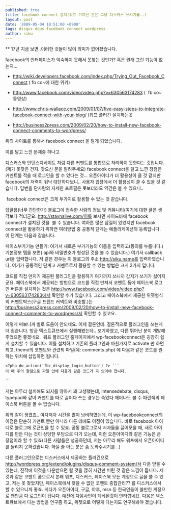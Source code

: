 ```yaml
---
published: true
title: facebook connect 설치(워프 가지신 분은 그냥 디스커스 쓰시기를..)
layout: post
date: '2009-05-04 10:51:00 +0900'
tags: disqus dqus facebook connect wordpress
author: siku
---
```

** 17년 지금 보면..이러한 것들이 많이 의미가 없어졌습니다.

facebook의 인터페이스가 익숙하지 못해서 못찾는 것인가? 혹은 원래 그런 기능이 없는지...

* <http://wiki.developers.facebook.com/index.php/Trying_Out_Facebook_Connect> ( fb co~에 대한 위키)

* <http://www.facebook.com/video/video.php?v=630563174283> (  fb co~동영상)

* <http://www.chris-wallace.com/2009/01/07/five-easy-steps-to-integrate-facebook-connect-with-your-blog/> (워프 플러긴 설치하는곳

* <http://business2press.com/2009/02/20/how-to-install-new-facebook-connect-comments-to-wordpress/>

위의 사이트를 통해서 facebook connect 을 달게 되었습니다.

이를 달고 느낀 문제중 하나고

디스커스와 인텐스디베이트 처럼 다른 커맨트를 통합으로 처리하지 못한다는 것입니다.(제가 못찾은 건지. 찾으신 분을 알려주세요)
facebook connect을 달고 느낀 장점은 커멘트를 적을 때 로그인을 할 수 있다는 것... 오픈아이디가 더 활용성이 클 것 같지만 facebook의 저력이 워낙 대단하다보니.. 사용자 입장에서 더 활용성이 클 수 있을 것 같습니다. 답변을 단사람의 자세한 프로필은 못보더라도 약간은 볼 수 있으니..

 facebook connect은 크게 두가지로 활용할 수 있는 것 같습니다.

답글용(너무 간단한가)
블로그에 접속한 사람의 정보 및 커뮤니티(여기에 대한 글은 생각보다 적더군요. http://staynalive.com/이를 보시면 사이드바에 facebook connect가 설치된 것을  볼 수 있습니다.
여하튼 많은 삽질이 있었지만 facebook connect을 활용하기 위하연 여러방법 중 공통적 단계는 에플리케이션의 등록입니다.  이 단계는 다음과 같습니다.

페이스부가기능 만들기: 여기서 새로운 부가기능의 이름을 입력하고(동의를 누룹니다.)
기본정보 탭을 보면( api와 비밀번호가 형성된 것을 볼 수 있습니다.) 여기서 callback url을 입력합니다. 저 같은 경우는 이 블로그의 주소 http://siku.name를 입력하였습니다.
여기가 공통적인 단계고 커멘트로서 활용할 수 있는 방법은 크게 2가지 입니다.

코드를 직접 만지기
제공된 플러그인을 활용하기
여기까지 쓰니까 갑지가 쓰기가 싫어지군요. 페이스북에서 제공되는 방법으로 코드를 직접 만져서 코멘트 폼에 페이스북 로그인 버튼을 설치하는 것은 http://www.facebook.com/video/video.php?v=630563174283에서 확인할 수가 있습니다. 그리고 페이스북에서 제공한 위젯형식의 커맨트박스(구글 프렌드 커넥트와 비슷함.)는 http://business2press.com/2009/02/20/how-to-install-new-facebook-connect-comments-to-wordpress/서 확인할 수 있고요..

이렇게 써보니까 별로 도움이 안되네요. 이제 결론인데. 결론적으로 플러그인을 쓰는게 더 쉽습니다. 방금 텍스트큐브에서 실행해봤는데.. 포기하였고, 다른 뛰어난 분이 개발해주었으면 좋겠네요.  워프 플러그인 홈페이지에서 wp-facebookconnect은 굉장히 쉽게 설치할 수 있습니다. 이를 설치하고 기존의 플러그인과 마찬가지로 activate 만 하면 되고, theme의 코멘트와 관련되 파일(예: comments.php) 에 다음과 같은 코드를 원하는 위치에 삽입하면 됩니다.

```
<?php do_action('fbc_display_login_button') ?> ```
이 때 주의 할점으로 파일 안에 다음과 같은 코드가 꼭 있어야 합니다.

```
<?php if ( $user_ID ) : ?> ```
저는 아무리 설치해도 되지를 않아서 꽤 고생했는데, Intensedebate, disqus, typepad와 같이 커맨트를 따로 끌어다 쓰는 경우는 죽었다 깨어나도 볼 수 파란색의 페이스북 버튼을 볼 수 없습니다.


위와 같이 생겼죠.. 여차저차 시간을 많이 낭비하였는데, 이 wp-facebookconnect의 이점은 단순히 커맨트 뿐만 아니라 다른 데에도 이점이 있습니다. 바로 facebook 아이디로 블로그에 로근인을 할 수 있죠. 공동 블로그로서 저자들을 끌어모을 때, 새로 아이디를 만든 다는 것이 상당한 부담으로 다가 오는데, 이런 오픈아이디와 같은 기능은 큰 장점이라 할 수 있죠(다른 사람들은 성공하던데, 저는 아무리 해도 워프에서 오픈아이디를 돌리지 못하겠습니다. 하실 줄 아는 분은 좀 도와주시기를...)

다른 플러그인으로는 디스커스에서 제공하는 플러긴으로 http://wordpress.org/extend/plugins/disqus-comment-system/서 다운 받을 수 있는데, 진작에 이것을 다운받으면 될 것을 괞히 시간만 버린 것 같은 느낌이 듭니다. 제 것과 같은 코멘트 폼으로서 본래 워프, 디스커스, 페이스북 모든 계정으로 글을 쓸 수 있고, 저는 못 찾았지만, 페이스북에서 찾을 수 없던 코멘트 종합관리?? 를 디스커스에서 할 수 있으니까 좋죠. 게다가 오픈아이디, 구글, 야후, msn 등 한국인들이 쓸만한 계정으로 왠만큼 다 로그인이 됩니다. 예전에 다음사인이 폐쇠된것이 안타깝네요. 다음은 텍스트큐브에서 다는 방법을 연구좀 하고, 위젯으로 어떻게 다는지도 연구해봐야 겠습니다.
